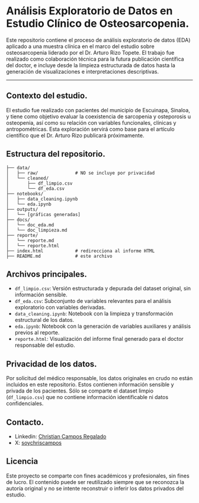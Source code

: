 # Análisis Exploratorio de Datos en Estudio Clínico de Osteosarcopenia.

Este repositorio contiene el proceso de análisis exploratorio de datos (EDA) aplicado a una muestra clínica en el marco del estudio sobre osteosarcopenia liderado por el Dr. Arturo Rizo Topete. El trabajo fue realizado como colaboración técnica para la futura publicación científica del doctor, e incluye desde la limpieza estructurada de datos hasta la generación de visualizaciones e interpretaciones descriptivas.

---

## Contexto del estudio.

El estudio fue realizado con pacientes del municipio de Escuinapa, Sinaloa, y tiene como objetivo evaluar la coexistencia de sarcopenia y osteporosis u osteopenia, así como su relación con variables funcionales, clínicas y antropométricas. Esta exploración servirá como base para el artículo científico que el Dr. Arturo Rizo publicará próximamente.

## Estructura del repositorio.
````
├── data/
│   ├── raw/              # NO se incluye por privacidad
│   └── cleaned/
│       ├── df_limpio.csv
│       └── df_eda.csv
├── notebooks/
│   ├── data_cleaning.ipynb
│   └── eda.ipynb
├── outputs/
│   └── [gráficas generadas]
├── docs/
│   └── doc_eda.md
│   └── doc_limpieza.md
├── reporte/
│   └── reporte.md
│   └── reporte.html
├── index.html            # redirecciona al informe HTML
├── README.md             # este archivo
````

## Archivos principales.
- `df_limpio.csv`: Versión estructurada y depurada del dataset original, sin información sensible.
- `df_eda.csv`: Subconjunto de variables relevantes para el análisis exploratorio con variables derivadas.
- `data_cleaning.ipynb`: Notebook con la limpieza y transformación estructural de los datos.
- `eda.ipynb`: Notebook con la generación de variables auxiliares y análisis previos al reporte.
- `reporte.html`: Visualización del informe final generado para el doctor responsable del estudio.

## Privacidad de los datos.
Por solicitud del médico responsable, los datos originales en crudo no están incluidos en este repositorio. Estos contienen información sensible y privada de los pacientes. Sólo se comparte el dataset limpio (`df_limpio.csv`) que no contiene información identificable ni datos confidenciales.

## Contacto.
- Linkedin: [Christian Campos Regalado](https://www.linkedin.com/in/christian-campos-regalado/)
- X: [soychriscampos](https://x.com/soychriscampos)

## Licencia
Este proyecto se comparte con fines académicos y profesionales, sin fines de lucro. El contenido puede ser reutilizado siempre que se reconozca la autoría original y no se intente reconstruir o inferir los datos privados del estudio.